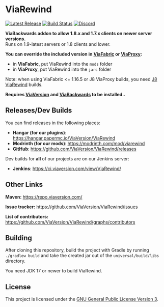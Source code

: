 # ViaRewind
[![Latest Release](https://img.shields.io/github/v/release/ViaVersion/ViaRewind)](https://github.com/ViaVersion/ViaRewind/releases)
[![Build Status](https://github.com/ViaVersion/ViaRewind/actions/workflows/build.yml/badge.svg?branch=master)](https://github.com/ViaVersion/ViaRewind/actions)
[![Discord](https://img.shields.io/badge/chat-on%20discord-blue.svg)](https://viaversion.com/discord)

**ViaBackwards addon to allow 1.8.x and 1.7.x clients on newer server versions.** <br>
Runs on 1.9-latest servers or 1.8 clients and lower.

**You can override the included version in [ViaFabric](https://modrinth.com/mod/viafabric) or [ViaProxy](https://github.com/ViaVersion/ViaProxy):**
- in **ViaFabric**, put ViaRewind into the `mods` folder
- in **ViaProxy**, put ViaRewind into the `jars` folder

Note: when using ViaFabric <= 1.16.5 or J8 ViaProxy builds, you need [J8 ViaRewind](https://ci.viaversion.com/view/ViaRewind/job/ViaRewind-Java8/) builds.

**Requires [ViaVersion](https://hangar.papermc.io/ViaVersion/ViaVersion) and [ViaBackwards](https://hangar.papermc.io/ViaVersion/ViaBackwards) to be installed..**

Releases/Dev Builds
-
You can find releases in the following places:

- **Hangar (for our plugins)**: https://hangar.papermc.io/ViaVersion/ViaRewind
- **Modrinth (for our mods)**: https://modrinth.com/mod/viarewind
- **GitHub**: https://github.com/ViaVersion/ViaRewind/releases

Dev builds for **all** of our projects are on our Jenkins server:

- **Jenkins**: https://ci.viaversion.com/view/ViaRewind/

Other Links
-
**Maven:** https://repo.viaversion.com/

**Issue tracker:** https://github.com/ViaVersion/ViaRewind/issues

**List of contributors:** https://github.com/ViaVersion/ViaRewind/graphs/contributors

Building
-
After cloning this repository, build the project with Gradle by running `./gradlew build` and take the created jar out
of the `universal/build/libs` directory.

You need JDK 17 or newer to build ViaRewind.

License
-
This project is licensed under the [GNU General Public License Version 3](LICENSE).
